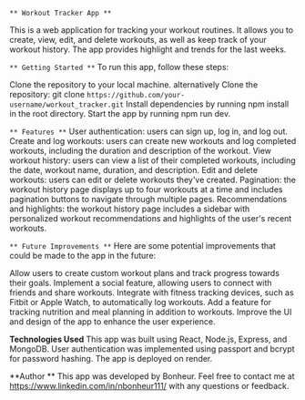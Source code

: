 `** Workout Tracker App **`


This is a web application for tracking your workout routines. It allows you to create, view, edit, and delete workouts, as well as keep track of your workout history. The app provides highlight and trends for the last weeks.

`** Getting Started **`
To run this app, follow these steps:

Clone the repository to your local machine.
alternatively
Clone the repository: git clone `https://github.com/your-username/workout_tracker.git`
Install dependencies by running npm install in the root directory.
Start the app by running npm run dev.



`** Features **`
User authentication: users can sign up, log in, and log out.
Create and log workouts: users can create new workouts and log completed workouts, including the duration and description of the workout.
View workout history: users can view a list of their completed workouts, including the date, workout name, duration, and description.
Edit and delete workouts: users can edit or delete workouts they've created.
Pagination: the workout history page displays up to four workouts at a time and includes pagination buttons to navigate through multiple pages.
Recommendations and highlights: the workout history page includes a sidebar with personalized workout recommendations and highlights of the user's recent workouts.


`** Future Improvements **`
Here are some potential improvements that could be made to the app in the future:

Allow users to create custom workout plans and track progress towards their goals.
Implement a social feature, allowing users to connect with friends and share workouts.
Integrate with fitness tracking devices, such as Fitbit or Apple Watch, to automatically log workouts.
Add a feature for tracking nutrition and meal planning in addition to workouts.
Improve the UI and design of the app to enhance the user experience.

**Technologies Used**
This app was built using React, Node.js, Express, and MongoDB. User authentication was implemented using passport and bcrypt for password hashing. The app is deployed on render.

**Author **
This app was developed by Bonheur. Feel free to contact me at https://www.linkedin.com/in/nbonheur111/ with any questions or feedback.